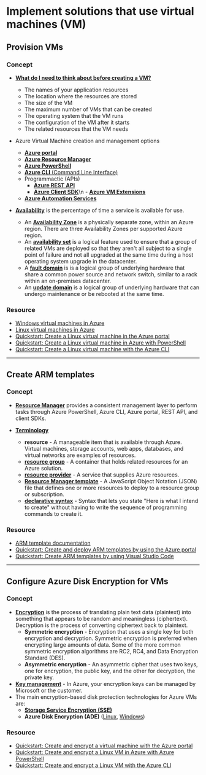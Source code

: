 # Implement solutions that use virtual machines (VM)

## Provision VMs

### Concept

- [**What do I need to think about before creating a VM?**](https://docs.microsoft.com/en-us/azure/virtual-machines/linux/overview#what-do-i-need-to-think-about-before-creating-a-vm)
    - The names of your application resources
    - The location where the resources are stored
    - The size of the VM
    - The maximum number of VMs that can be created
    - The operating system that the VM runs
    - The configuration of the VM after it starts
    - The related resources that the VM needs

- Azure Virtual Machine creation and management options
    - [**Azure portal**](https://azure.microsoft.com/en-us/features/azure-portal/)
    - [**Azure Resource Manager**](https://docs.microsoft.com/en-us/azure/azure-resource-manager/management/overview)
    - [**Azure PowerShell**](https://docs.microsoft.com/en-us/powershell/azure/)
    - [**Azure CLI** (Command Line Interface)](https://docs.microsoft.com/en-us/cli/azure/)
    - Programmactic (APIs)
        - [**Azure REST API**](https://docs.microsoft.com/en-us/rest/api/azure/)
        - [**Azure Client SDK**](https://github.com/Azure/azure-sdk)\\n    - [**Azure VM Extensions**](https://docs.microsoft.com/en-us/azure/virtual-machines/extensions/overview)
    - [**Azure Automation Services**](https://azure.microsoft.com/en-us/services/automation/)
    
- [**Availability**](https://docs.microsoft.com/en-us/azure/virtual-machines/linux/availability) is the percentage of time a service is available for use.
    - An [**Availability Zone**](https://docs.microsoft.com/en-us/azure/availability-zones/az-overview) is a physically separate zone, within an Azure region. There are three Availability Zones per supported Azure region.
    - An [**availability set**](https://docs.microsoft.com/en-us/azure/virtual-machines/linux/availability#availability-sets) is a logical feature used to ensure that a group of related VMs are deployed so that they aren't all subject to a single point of failure and not all upgraded at the same time during a host operating system upgrade in the datacenter.
    - A [**fault domain**](https://docs.microsoft.com/en-us/azure/virtual-machines/linux/availability#fault-domains) is is a logical group of underlying hardware that share a common power source and network switch, similar to a rack within an on-premises datacenter.
    - An [**update domain**](https://docs.microsoft.com/en-us/azure/virtual-machines/linux/availability#update-domains) is a logical group of underlying hardware that can undergo maintenance or be rebooted at the same time.

### Resource

- [Windows virtual machines in Azure](https://docs.microsoft.com/en-us/azure/virtual-machines/windows/)
- [Linux virtual machines in Azure](https://docs.microsoft.com/en-us/azure/virtual-machines/linux/)
- [Quickstart: Create a Linux virtual machine in the Azure portal](https://docs.microsoft.com/en-us/azure/virtual-machines/linux/quick-create-portal)
- [Quickstart: Create a Linux virtual machine in Azure with PowerShell](https://docs.microsoft.com/en-us/azure/virtual-machines/linux/quick-create-powershell)
- [Quickstart: Create a Linux virtual machine with the Azure CLI](https://docs.microsoft.com/en-us/azure/virtual-machines/linux/quick-create-cli)

----

## Create ARM templates

### Concept

- [**Resource Manager**](https://docs.microsoft.com/en-us/azure/azure-resource-manager/management/overview) provides a consistent management layer to perform tasks through Azure PowerShell, Azure CLI, Azure portal, REST API, and client SDKs.

- [**Terminology**](https://docs.microsoft.com/en-us/azure/azure-resource-manager/management/overview#terminology)
    - **resource** - A manageable item that is available through Azure. Virtual machines, storage accounts, web apps, databases, and virtual networks are examples of resources.
    - [**resource group**](https://docs.microsoft.com/en-us/azure/azure-resource-manager/management/overview#resource-groups) - A container that holds related resources for an Azure solution.
    - [**resource provider**](https://docs.microsoft.com/en-us/azure/azure-resource-manager/management/resource-providers-and-types) - A service that supplies Azure resources.
    - [**Resource Manager template**](https://docs.microsoft.com/en-us/azure/azure-resource-manager/templates/overview) - A JavaScript Object Notation (JSON) file that defines one or more resources to deploy to a resource group or subscription.
    - [**declarative syntax**](https://docs.microsoft.com/en-us/azure/azure-resource-manager/templates/overview) - Syntax that lets you state "Here is what I intend to create" without having to write the sequence of programming commands to create it.

### Resource

- [ARM template documentation](https://docs.microsoft.com/en-us/azure/azure-resource-manager/templates/)
- [Quickstart: Create and deploy ARM templates by using the Azure portal](https://docs.microsoft.com/en-us/azure/azure-resource-manager/templates/quickstart-create-templates-use-the-portal)
- [Quickstart: Create ARM templates by using Visual Studio Code](https://docs.microsoft.com/en-us/azure/azure-resource-manager/templates/quickstart-create-templates-use-visual-studio-code)

----

## Configure Azure Disk Encryption for VMs

### Concept

- [**Encryption**](https://docs.microsoft.com/en-us/windows/win32/seccrypto/data-encryption-and-decryption) is the process of translating plain text data (plaintext) into something that appears to be random and meaningless (ciphertext). Decryption is the process of converting ciphertext back to plaintext.
    - **Symmetric encryption** - Encryption that uses a single key for both encryption and decryption. Symmetric encryption is preferred when encrypting large amounts of data. Some of the more common symmetric encryption algorithms are RC2, RC4, and Data Encryption Standard (DES).
    - **Asymmetric encryption** - An asymmetric cipher that uses two keys, one for encryption, the public key, and the other for decryption, the private key.
- [**Key management**](https://docs.microsoft.com/en-us/azure/security/fundamentals/encryption-overview) - In Azure, your encryption keys can be managed by Microsoft or the customer.
- The main encryption-based disk protection technologies for Azure VMs are:
    - [**Storage Service Encryption (SSE)**](https://docs.microsoft.com/en-us/azure/storage/common/storage-service-encryption)
    - **Azure Disk Encryption (ADE)** ([Linux](https://docs.microsoft.com/en-us/azure/virtual-machines/linux/disk-encryption-overview), [Windows](https://docs.microsoft.com/en-us/azure/virtual-machines/windows/disk-encryption-overview))

### Resource

- [Quickstart: Create and encrypt a virtual machine with the Azure portal](https://docs.microsoft.com/en-us/azure/virtual-machines/linux/disk-encryption-portal-quickstart)
- [Quickstart: Create and encrypt a Linux VM in Azure with Azure PowerShell](https://docs.microsoft.com/en-us/azure/virtual-machines/linux/disk-encryption-powershell-quickstart)
- [Quickstart: Create and encrypt a Linux VM with the Azure CLI](https://docs.microsoft.com/en-us/azure/virtual-machines/linux/disk-encryption-cli-quickstart)
